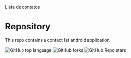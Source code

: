 Lista de contatos


# Repository
This repo contains a contact list android application. <br><br>
![GitHub top language](https://img.shields.io/github/languages/top/mariarobertap/android_lista_contatos?color=green)
![GitHub forks](https://img.shields.io/github/forks/mariarobertap/android_lista_contatos?style=social)
![GitHub Repo stars](https://img.shields.io/github/stars/mariarobertap/android_lista_contatos?style=social)
